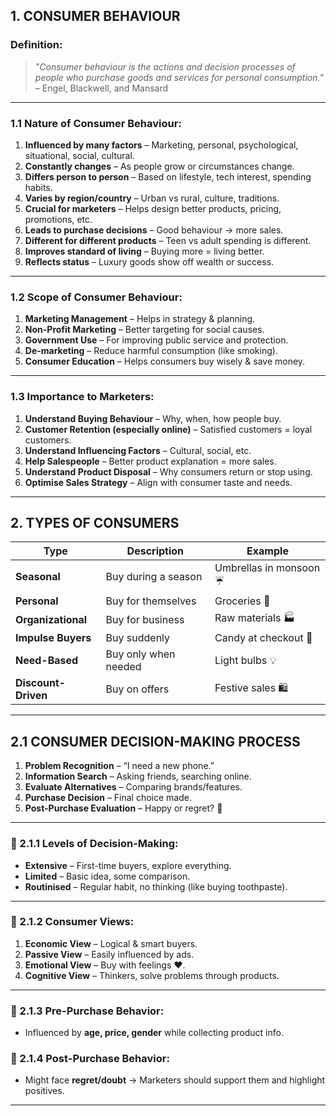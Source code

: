 ##  1. CONSUMER BEHAVIOUR

###  Definition:

> *"Consumer behaviour is the actions and decision processes of people who purchase goods and services for personal consumption."* – Engel, Blackwell, and Mansard

---

###  1.1 Nature of Consumer Behaviour:

1. **Influenced by many factors** – Marketing, personal, psychological, situational, social, cultural.
2. **Constantly changes** – As people grow or circumstances change.
3. **Differs person to person** – Based on lifestyle, tech interest, spending habits.
4. **Varies by region/country** – Urban vs rural, culture, traditions.
5. **Crucial for marketers** – Helps design better products, pricing, promotions, etc.
6. **Leads to purchase decisions** – Good behaviour → more sales.
7. **Different for different products** – Teen vs adult spending is different.
8. **Improves standard of living** – Buying more = living better.
9. **Reflects status** – Luxury goods show off wealth or success.

---

###  1.2 Scope of Consumer Behaviour:

1. **Marketing Management** – Helps in strategy & planning.
2. **Non-Profit Marketing** – Better targeting for social causes.
3. **Government Use** – For improving public service and protection.
4. **De-marketing** – Reduce harmful consumption (like smoking).
5. **Consumer Education** – Helps consumers buy wisely & save money.

---

### 1.3 Importance to Marketers:

1. **Understand Buying Behaviour** – Why, when, how people buy.
2. **Customer Retention (especially online)** – Satisfied customers = loyal customers.
3. **Understand Influencing Factors** – Cultural, social, etc.
4. **Help Salespeople** – Better product explanation = more sales.
5. **Understand Product Disposal** – Why consumers return or stop using.
6. **Optimise Sales Strategy** – Align with consumer taste and needs.

---

## 2. TYPES OF CONSUMERS

| Type                | Description          | Example                |
| ------------------- | -------------------- | ---------------------- |
| **Seasonal**        | Buy during a season  | Umbrellas in monsoon ☔ |
| **Personal**        | Buy for themselves   | Groceries 🥦           |
| **Organizational**  | Buy for business     | Raw materials 🏭       |
| **Impulse Buyers**  | Buy suddenly         | Candy at checkout 🍬   |
| **Need-Based**      | Buy only when needed | Light bulbs 💡         |
| **Discount-Driven** | Buy on offers        | Festive sales 🛍️      |

---

## 2.1 CONSUMER DECISION-MAKING PROCESS

1. **Problem Recognition** – “I need a new phone.”
2. **Information Search** – Asking friends, searching online.
3. **Evaluate Alternatives** – Comparing brands/features.
4. **Purchase Decision** – Final choice made.
5. **Post-Purchase Evaluation** – Happy or regret? 🤔

---

### 🌼 2.1.1 Levels of Decision-Making:

* **Extensive** – First-time buyers, explore everything.
* **Limited** – Basic idea, some comparison.
* **Routinised** – Regular habit, no thinking (like buying toothpaste).

---

### 🌼 2.1.2 Consumer Views:

1. **Economic View** – Logical & smart buyers.
2. **Passive View** – Easily influenced by ads.
3. **Emotional View** – Buy with feelings ❤️.
4. **Cognitive View** – Thinkers, solve problems through products.

---

### 🌼 2.1.3 Pre-Purchase Behavior:

* Influenced by **age, price, gender** while collecting product info.

### 🌼 2.1.4 Post-Purchase Behavior:

* Might face **regret/doubt** → Marketers should support them and highlight positives.

---
